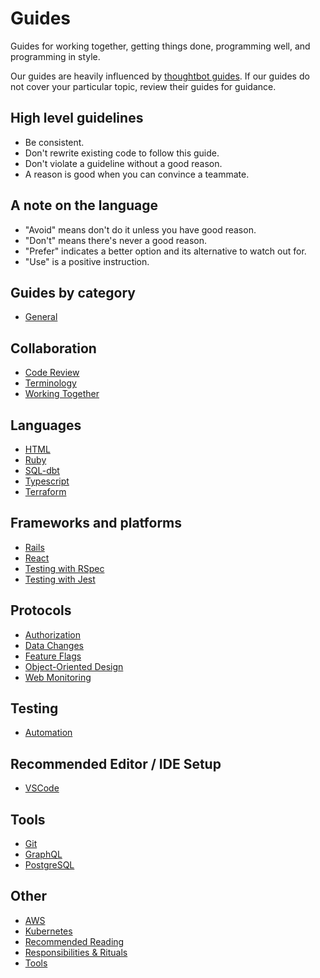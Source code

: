 # Guides

Guides for working together, getting things done, programming well, and
programming in style.

Our guides are heavily influenced by [thoughtbot guides]. If our guides
do not cover your particular topic, review their guides for guidance.

[thoughtbot guides]: https://github.com/thoughtbot/guides

## High level guidelines

- Be consistent.
- Don't rewrite existing code to follow this guide.
- Don't violate a guideline without a good reason.
- A reason is good when you can convince a teammate.

## A note on the language

- "Avoid" means don't do it unless you have good reason.
- "Don't" means there's never a good reason.
- "Prefer" indicates a better option and its alternative to watch out for.
- "Use" is a positive instruction.

## Guides by category

- [General](general/README.md)

## Collaboration

- [Code Review](code-review/README.md)
- [Terminology](terminology/README.md)
- [Working Together](working-together/README.md)

## Languages

- [HTML](html/README.md)
- [Ruby](ruby/README.md)
- [SQL-dbt](sql-dbt/README.md)
- [Typescript](typescript/README.md)
- [Terraform](terraform/README.md)

## Frameworks and platforms

- [Rails](rails/README.md)
- [React](react/README.md)
- [Testing with RSpec](testing-rspec/README.md)
- [Testing with Jest](testing-jest/README.md)

## Protocols

- [Authorization](authorization/README.md)
- [Data Changes](data-changes/README.md)
- [Feature Flags](feature-flags/README.md)
- [Object-Oriented Design](object-oriented-design/README.md)
- [Web Monitoring](web-monitoring/README.md)

## Testing

- [Automation](automation/README.md)

## Recommended Editor / IDE Setup

- [VSCode](editor-setup/vscode.md)

## Tools

- [Git](git/README.md)
- [GraphQL](graphql/README.md)
- [PostgreSQL](postgresql/README.md)

## Other

- [AWS](aws/README.md)
- [Kubernetes](kubernetes/README.md)
- [Recommended Reading](reading.md)
- [Responsibilities & Rituals](rituals/README.md)
- [Tools](tools/README.md)
